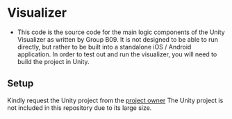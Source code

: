 # Visualizer
* This code is the source code for the main logic components of the Unity Visualizer as written by Group B09. It is not designed to be able to run directly, but rather to be built into a standalone iOS / Android application. In order to test out and run the visualizer, you will need to build the project in Unity.

## Setup
Kindly request the Unity project from the [project owner](mailto:unity@mothernewbee.com)
The Unity project is not included in this repository due to its large size.